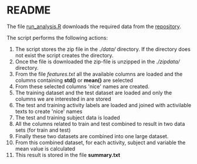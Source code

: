 # README

The file [run_analysis.R](https://github.com/fennekit/DataCleaning/blob/master/run_analysis.R) downloads the required data from the 
[repository](https://d396qusza40orc.cloudfront.net/getdata%2Fprojectfiles%2FUCI%20HAR%20Dataset.zip).

The script performs the following actions:

1. The script stores the zip file in the *./data/* directory. If the directory does not exist the script creates the directory.
2. Once the file is downloaded the zip-file is unzipped in the *./zipdata/* directory.
3. From the file *features.txt* all the available columns are loaded and the columns containing **std()** or **mean()** are selected
4. From these selected columns 'nice' names are created.
5. The training dataset and the test dataset are loaded and only the columns we are interested in are stored
6. The test and training activity labels are loaded and joined with activilable texts to create 'nice' names
7. The test and training subject data is loaded
8. All the columns related to train and test combined to result in two data sets (for train and test)
9. Finally these two datasets are combined into one large dataset.
10. From this combined dataset, for each activity, subject and variable the mean value is calculated
11. This result is stored in the file **summary.txt**



